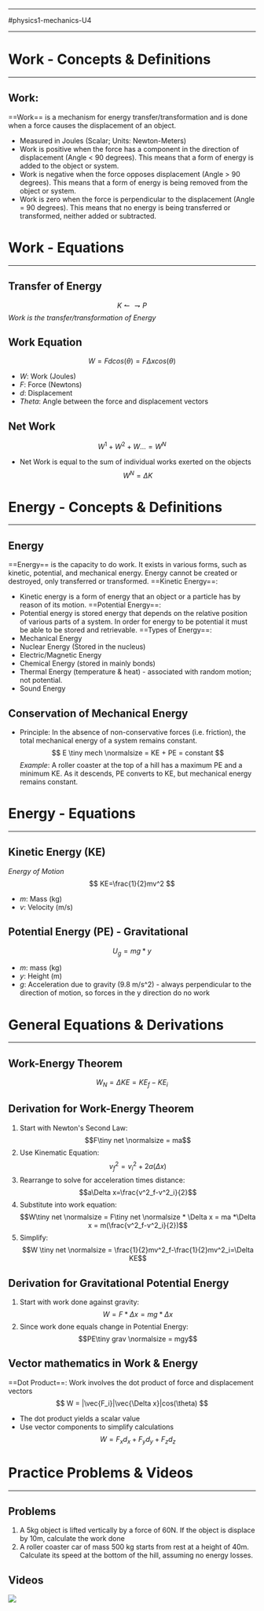 _______________________
#physics1-mechanics-U4 
________________

# Work - Concepts & Definitions
_____________________
## Work:
==Work== is a mechanism for energy transfer/transformation and is done when a force causes the displacement of an object. 
- Measured in Joules (Scalar; Units: Newton-Meters)
- Work is positive when the force has a component in the direction of displacement (Angle < 90 degrees). This means that a form of energy is added to the object or system.
- Work is negative when the force opposes displacement (Angle > 90 degrees). This means that a form of energy is being removed from the object or system.
- Work is zero when the force is perpendicular to the displacement (Angle  = 90 degrees). This means that no energy is being transferred or transformed, neither added or subtracted. 
# Work - Equations
______________________________
## Transfer of Energy
$$
	K \leftharpoonup \rightharpoondown P
$$
*Work is the transfer/transformation of Energy*
## Work Equation
$$
	W = Fdcos(\theta) = F\Delta xcos(\theta)
$$
- *W*: Work (Joules)
- *F*: Force (Newtons)
- *d*: Displacement
- *Theta*: Angle between the force and displacement vectors
## Net Work
$$
	W^1 + W^2 + W... = W^N
$$
- Net Work is equal to the sum of individual works exerted on the objects
$$
	W^N=\Delta K
$$
# Energy - Concepts & Definitions
_______________
## Energy
==Energy== is the capacity to do work. It exists in various forms, such as kinetic, potential, and mechanical energy. Energy cannot be created or destroyed, only transferred or transformed. 
==Kinetic Energy==:
- Kinetic energy is a form of energy that an object or a particle has by reason of its motion.
==Potential Energy==: 
- Potential energy is stored energy that depends on the relative position of various parts of a system. In order for energy to be potential it must be able to be stored and retrievable. 
==Types of Energy==: 
- Mechanical Energy
- Nuclear Energy (Stored in the nucleus)
- Electric/Magnetic Energy
- Chemical Energy (stored in mainly bonds)
- Thermal Energy (temperature & heat) - associated with random motion; not potential. 
- Sound Energy
## Conservation of Mechanical Energy 
- Principle: In the absence of non-conservative forces (i.e. friction), the total mechanical energy of a system remains constant.
$$
	E \tiny mech \normalsize = KE + PE = constant
$$
*Example*: A roller coaster at the top of a hill has a maximum PE and a minimum KE. As it descends, PE converts to KE, but mechanical energy remains constant. 
# Energy - Equations
______________________
## Kinetic Energy (KE)
*Energy of Motion* 
$$
	KE=\frac{1}{2}mv^2
$$
- *m*: Mass (kg)
- *v*: Velocity (m/s)
## Potential Energy (PE) - **Gravitational**
$$
	U_g=mg*y
$$
- *m*: mass (kg)
- *y*: Height (m)
- *g*: Acceleration due to gravity (9.8 m/s^2) - always perpendicular to the direction of motion, so forces in the y direction do no work
# General Equations & Derivations
______________________________
## Work-Energy Theorem
$$
	W_N=\Delta KE = KE_f-KE_i
$$
## Derivation for Work-Energy Theorem
1. Start with Newton's Second Law: $$F\tiny net \normalsize = ma$$
2. Use Kinematic Equation: $$v^2_f = v^2_i+2a(\Delta x)$$
3. Rearrange to solve for acceleration times distance: $$a\Delta x=\frac{v^2_f-v^2_i}{2}$$
4. Substitute into work equation: $$W\tiny net \normalsize = F\tiny net \normalsize * \Delta x = ma *\Delta x = m(\frac{v^2_f-v^2_i}{2})$$
5. Simplify: $$W \tiny net \normalsize = \frac{1}{2}mv^2_f-\frac{1}{2}mv^2_i=\Delta KE$$
## Derivation for Gravitational Potential Energy
1. Start with work done against gravity: $$W = F*\Delta x = mg*\Delta x$$
2. Since work done equals change in Potential Energy: $$PE\tiny grav \normalsize = mgy$$
## Vector mathematics in Work & Energy
==Dot Product==: Work involves the dot product of force and displacement vectors
$$
	W = |\vec{F_i}|\vec{\Delta x}|cos(\theta)
$$
- The dot product yields a scalar value
- Use vector components to simplify calculations $$ W = F_xd_x+F_yd_y+F_zd_z$$
# Practice Problems & Videos
__________________________
## Problems
1. A 5kg object is lifted vertically by a force of 60N. If the object is displace by 10m, calculate the work done
2. A roller coaster car of mass 500 kg starts from rest at a height of 40m. Calculate its speed at the bottom of the hill, assuming no energy losses. 
## Videos
![](https://youtu.be/zVRH9d5PW8g?si=VNzUrlXDJyZZ9qk1)

